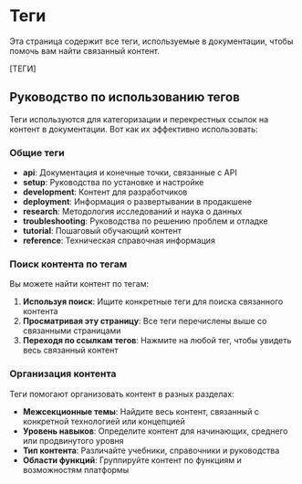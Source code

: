 # Теги

Эта страница содержит все теги, используемые в документации, чтобы помочь вам найти связанный контент.

[ТЕГИ]

## Руководство по использованию тегов

Теги используются для категоризации и перекрестных ссылок на контент в документации. Вот как их эффективно использовать:

### Общие теги

- **api**: Документация и конечные точки, связанные с API
- **setup**: Руководства по установке и настройке
- **development**: Контент для разработчиков
- **deployment**: Информация о развертывании в продакшене
- **research**: Методология исследований и наука о данных
- **troubleshooting**: Руководства по решению проблем и отладке
- **tutorial**: Пошаговый обучающий контент
- **reference**: Техническая справочная информация

### Поиск контента по тегам

Вы можете найти контент по тегам:

1. **Используя поиск**: Ищите конкретные теги для поиска связанного контента
2. **Просматривая эту страницу**: Все теги перечислены выше со связанными страницами
3. **Переходя по ссылкам тегов**: Нажмите на любой тег, чтобы увидеть весь связанный контент

### Организация контента

Теги помогают организовать контент в разных разделах:

- **Межсекционные темы**: Найдите весь контент, связанный с конкретной технологией или концепцией
- **Уровень навыков**: Определите контент для начинающих, среднего или продвинутого уровня
- **Тип контента**: Различайте учебники, справочники и руководства
- **Области функций**: Группируйте контент по функциям и возможностям платформы